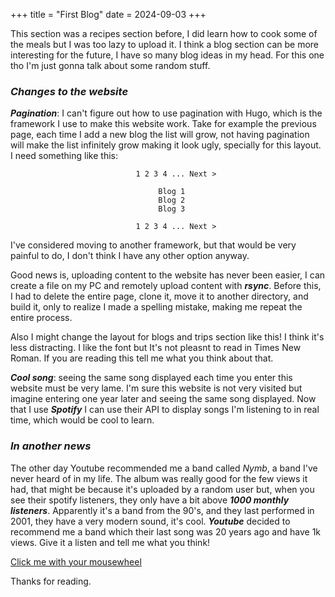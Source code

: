 +++
title = "First Blog"
date = 2024-09-03
+++

This section was a recipes section before, I did learn how to cook some of the meals
but I was too lazy to upload it. I think a blog section can be more interesting for the future, I have so many blog ideas in my head. For this one tho I'm just gonna talk about some random stuff.

### ***Changes to the website***

***Pagination***: I can't figure out how to use pagination with Hugo, which is the framework I use to make this website work. Take for example the previous page, each time I add a new blog the list will grow, not having pagination will make the list infinitely grow making it look ugly, specially for this layout. I need something like this: 

```
                            1 2 3 4 ... Next > 
                    
                                 Blog 1 
                                 Blog 2 
                                 Blog 3

                            1 2 3 4 ... Next >
```

I've considered moving to another framework, but that would be very painful to do, I don't think I have any other option anyway.

Good news is, uploading content to the website has never been easier, I can create a file on my PC and remotely upload content with ***rsync***. Before this, I had to delete the entire page, clone it, move it to another directory, and build it, only to realize I made a spelling mistake, making me repeat the entire process.

Also I might change the layout for blogs and trips section like this! I think it's less distracting. I like the font but It's not pleasnt to read in Times New Roman. If you are reading this tell me what you think about that.

***Cool song***: seeing the same song displayed each time you enter this website must be very lame. I'm sure this website is not very visited but imagine entering one year later and seeing the same song displayed. Now that I use ***Spotify*** I can use their API to display songs I'm listening to in real time, which would be cool to learn.

### ***In another news***

The other day Youtube recommended me a band called *Nymb*, a band I've never heard of in my life. The album was really good for the few views it had, that might be because it's uploaded by a random user but, when you see their spotify listeners, they only have a bit above ***1000 monthly listeners***. Apparently it's a band from the 90's, and they last performed in 2001, they have a very modern sound, it's cool. ***Youtube*** decided to recommend me a band which their last song was 20 years ago and have 1k views. Give it a listen and tell me what you think! 

[Click me with your mousewheel](https://www.youtube.com/watch?v=-ITqLc-4Z-M)

Thanks for reading.

